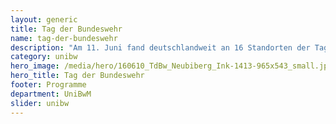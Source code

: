 ```yaml
---
layout: generic
title: Tag der Bundeswehr
name: tag-der-bundeswehr
description: "Am 11. Juni fand deutschlandweit an 16 Standorten der Tag der Bundeswehr statt. Trotz des regnerischen Wetters besuchten mehrere Tausend Gäste den Campus, um die Universität und die Bundeswehr als Ganzes kennenzulernen."
category: unibw
hero_image: /media/hero/160610_TdBw_Neubiberg_Ink-1413-965x543_small.jpg
hero_title: Tag der Bundeswehr
footer: Programme
department: UniBwM
slider: unibw
---
```

